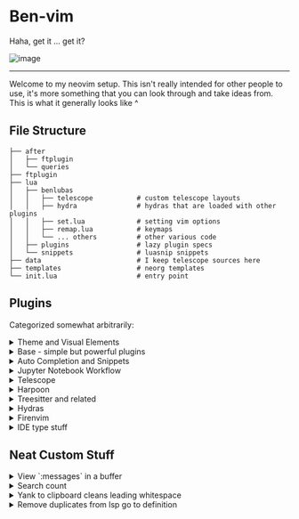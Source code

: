 # Ben-vim

Haha, get it ... get it?

![image](https://github.com/benlubas/.dotfiles/assets/56943754/65060852-7dac-411b-b32f-268ddb14edeb)

---

Welcome to my neovim setup. This isn't really intended for other people to use, it's more something
that you can look through and take ideas from. This is what it generally looks like ^

## File Structure

```
├── after
│   ├── ftplugin
│   └── queries
├── ftplugin
├── lua
│   ├── benlubas
│   │   ├── telescope           # custom telescope layouts
│   │   ├── hydra               # hydras that are loaded with other plugins
│   │   ├── set.lua             # setting vim options
│   │   ├── remap.lua           # keymaps
│   │   └── ... others          # other various code
│   ├── plugins                 # lazy plugin specs
│   └── snippets                # luasnip snippets
├── data                        # I keep telescope sources here
├── templates                   # neorg templates
└── init.lua                    # entry point
```

## Plugins

Categorized somewhat arbitrarily:

<details>
  <summary>Theme and Visual Elements</summary>

No borders (or invisible looking borders) on floating windows unless they need a title, Molten
floats are the exception.

- [bluz71/vim-moonfly-colors](https://github.com/bluz71/vim-moonfly-colors)
  - I've customized a lot of plugin highlights myself
  - I also use this theme in my terminal, and tmux bar
- [MunifTanjim/nougat.nvim](https://github.com/MunifTanjim/nougat.nvim)
  - status line (fixed to the bottom) I don't use a window or tab line
- [luukvbaal/statuscol.nvim](https://github.com/luukvbaal/statuscol.nvim)
  - easy status column customization
- [kevinhwang91/nvim-ufo](https://github.com/kevinhwang91/nvim-ufo)
- [lukas-reineke/headlines.nvim](https://github.com/lukas-reineke/headlines.nvim)
- [lukas-reineke/indent-blankline.nvim](https://github.com/lukas-reineke/indent-blankline.nvim)
- [benlubas/neoscroll.nvim](https://github.com/benlubas/neoscroll.nvim)
  - my own fork that merged the time scaling PR and adds an on/off switch that I use in bigfile
- [folke/which-key.nvim](https://github.com/folke/which-key.nvim)
- [folke/todo-comments.nvim](https://github.com/folke/todo-comments.nvim)

I have a [noice](https://github.com/folke/noice.nvim) config in here too, but I don't currently use
it. It's caused too many problems and I'm not able to configure it quite the way that I want to, but
I'm definitely keeping my eye on it.

</details>

<details>
  <summary>Base - simple but powerful plugins</summary>

  ![image](https://github.com/benlubas/.dotfiles/assets/56943754/50e0a7de-f1cb-4061-b129-ccfc4167f8fb)

- [kylechui/nvim-surround](https://github.com/kylechui/nvim-surround)
  - Custom surround for markdown links
- [numToStr/Comment.nvim](https://github.com/numToStr/Comment.nvim)
- [benlubas/auto-save.nvim](https://github.com/benlubas/auto-save.nvim)
- [mbbill/undotree](https://github.com/mbbill/undotree)
- [LunarVim/bigfile.nvim](https://github.com/LunarVim/bigfile.nvim)
  - with custom config to disable neoscroll
- [max397574/better-escape.nvim](https://github.com/max397574/better-escape.nvim)
- [benlubas/wrapping-paper.nvim](https://github.com/benlubas/wrapping-paper.nvim)
- [ruifm/gitlinker.nvim](https://github.com/ruifm/gitlinker.nvim)
- [lewis6991/gitsigns.nvim](https://github.com/lewis6991/gitsigns.nvim)
- [stevearc/oil.nvim](https://github.com/stevearc/oil.nvim) "simple plugins"
</details>

<details>
  <summary>Auto Completion and Snippets</summary>

![image](https://github.com/benlubas/.dotfiles/assets/56943754/08d780d5-27aa-4e2d-87fe-5c2af10c8d97)

- [benlubas/nvim-cmp](https://github.com/benlubas/nvim-cmp)
  - I use my own fork of nvim-cmp that adds two features:
    - Select-nth item; used for mapping `<A-n>` to select the `nth` item in the completion menu.
    - Numbering the options; aid for the `<A-n>` keybinds
  - There's a branch called `up_to_date` that I sync with upstream every few months if you'd like to
    use this feature as well, and [here's](https://github.com/hrsh7th/nvim-cmp/pull/1491) the PR to
    add this functionality to cmp.
- [L3MON4D3/LuaSnip](https://github.com/L3MON4D3/LuaSnip)
  - custom snippets in [lua/snippets/](./lua/snippets/), there are a lot of react test library
    snippets and some other random ones
- [windwp/nvim-autopairs](https://github.com/windwp/nvim-autopairs)

Completion sources:

- [hrsh7th/cmp-buffer](https://github.com/hrsh7th/cmp-buffer)
- [hrsh7th/cmp-nvim-lsp](https://github.com/hrsh7th/cmp-nvim-lsp)
- [hrsh7th/cmp-path](https://github.com/hrsh7th/cmp-path)
- [petertriho/cmp-git](https://github.com/petertriho/cmp-git)

</details>

<details>
  <summary>Jupyter Notebook Workflow</summary>

- [GCBallesteros/jupytext.nvim](https://github.com/GCBallesteros/jupytext.nvim)
- [benlubas/molten-nvim](https://github.com/benlubas/molten-nvim)
  - this plugin is amazing btw. go check it out
- [3rd/image.nvim](https://github.com/3rd/image.nvim)
- [quarto-dev/quarto-nvim](https://github.com/quarto-dev/quarto-nvim)
- [jmbuhr/otter.nvim](https://github.com/jmbuhr/otter.nvim)

This setup is documented in the molten-nvim
[docs](https://github.com/benlubas/molten-nvim/blob/main/docs/Notebook-Setup.md) and lets me:

- open `.ipynb` files like normal, they're displayed as plaintext, outputs are loaded automatically
  and shown, including images
- run code cell by cell, and view and interact with output in editor (again including images)
- easily add new cells, delete them, move them around
- `:w` to save to `.ipynb` format with output chunks saved as well

</details>

<details>
  <summary>Telescope</summary>

All of my telescope pickers make use of
[telescope.nvim#2572](https://github.com/nvim-telescope/telescope.nvim/pull/2572), opting for custom
layouts using [MunifTanjim/nui.nvim](https://github.com/MunifTanjim/nui.nvim) instead of using
builtin telescope themes. Layouts are located at
[/lua/benlubas/telescope/layouts](./lua/benlubas/telescope/layouts).

- **default**: the default layout that's used for all of my file pickers
  ![image](https://github.com/benlubas/.dotfiles/assets/56943754/19e4d5e2-e6db-4f40-85ae-6d66fb3f75cf)

- **ivy**: a custom ivy-like layout that sits at the bottom of the screen. Used for tmux-sessionizer
  ![image](https://github.com/benlubas/.dotfiles/assets/56943754/c2cc6a17-8cfc-4425-bf13-03cad034363f)

- **spelling**: a tiny little window used for spelling suggestions, positioned to match the start of
  the word so that spelling suggestions line up as if you were seeing completion menu suggestions  
  ![image](https://github.com/benlubas/.dotfiles/assets/56943754/3e5c60b3-c980-4fcf-97c0-f2c623890093)

I have mappings for all the normal ones, like project files, current buf fuzzy find, etc. I have
custom pickers (located here [/lua/benlubas/telescope/](./lua/benlubas/telescope/)) for:

- Importing Harpoon marks that were used on other branches
- Switching between workspaces with tmux and tmux-sessionizer (a bash script that's also in these
  dotfiles)

I also have a custom action that lets me harpoon a file from the telescope results page with `<c-s>`

</details>

<details>
  <summary>Harpoon</summary>

![image](https://github.com/benlubas/.dotfiles/assets/56943754/a812e251-b18e-4559-b5d5-3b1940b786e9)

I use a fork that enables some better highlights, and git branch caching, as I use git branch
specific keys, and fetching them on an M2 Mac is slow enough to be noticeable.

- [benlubas/harpoon](https://github.com/benlubas/harpoon)

Integrations:

- [custom picker in telescope for importing marks from other branches](./lua/benlubas/telescope/harpoon.lua)
- [custom telescope action to mark files](./lua/benlubas/telescope/harpoon.lua)
- [custom keybind in oil to mark files](./lua/plugins/oil.lua)

I'll switch to harpoon 2 when it's more feature complete

</details>

<details>
  <summary>Treesitter and related</summary>

- [nvim-treesitter/nvim-treesitter-textobjects](https://github.com/nvim-treesitter/nvim-treesitter-textobjects)
  - I make heavy use of these in my notebook workflow, and just in general this plugin is awesome
- [JoosepAlviste/nvim-ts-context-commentstring](https://github.com/JoosepAlviste/nvim-ts-context-commentstring)
- [Wansmer/treesj](https://github.com/Wansmer/treesj)
- [windwp/nvim-ts-autotag](https://github.com/windwp/nvim-ts-autotag)
- [benlubas/nvim-treesitter-context](https://github.com/benlubas/nvim-treesitter-context)
  - Fork that hackily adds back the collapsing context nodes into one line. It doesn't have syntax
    highlighting b/c that is a lot of work, and I want to keep this as compatible as possible with
    upstream (even though it would not get accepted in its current state)
- [chrisgrieser/nvim-various-textobjs](https://github.com/chrisgrieser/nvim-various-textobjs)
  - The `subword` text object is a must have

</details>

<details>
  <summary>Hydras</summary>

I have a few hydras:

- Telescope `<leader>f` just a fancy way to see my telescope binds
- Options `<leader><leader>o` easily change common options
- Windows `<C-w>` easily repeat window navigation, movement, resize actions
- Quarto Navigator `<localleader>j` quickly move around markdown notebooks and run code

![image](https://github.com/benlubas/.dotfiles/assets/56943754/fbcc6aab-ccf4-4620-a506-38e8da5798ba)

</details>

<details>
  <summary>Firenvim</summary>

I have configuration for [firenvim](https://github.com/glacambre/firenvim), which makes it easier to
edit markdown for web fields. TL;DR: textwidth off, wrap on. These slightly altered settings are
also used for editing prs and issues with `gh`

</details>

<details>
  <summary>IDE type stuff</summary>

- [mfussenegger/nvim-dap](https://github.com/mfussenegger/nvim-dap)
- [rcarriga/nvim-dap-ui](https://github.com/rcarriga/nvim-dap-ui)
- [nvim-neotest/neotest](https://github.com/nvim-neotest/neotest)

This stuff is great when I need to use it. But it mostly just sits there.

Best dap configuration option:

```lua
vim.fn.sign_define("DapBreakpoint", { text = "ඞ", texthl = "DapBreakpoint", numhl = "DapBreakpoint" })
```

</details>

## Neat Custom Stuff

<details>
  <summary>View `:messages` in a buffer</summary>

You can view the output of `:messages` in a floating buffer with `M` or `:M`. The function that does this
is exposed as `:lua B()` and you can use it like `:lua B("highlight")` to see the output of the
highlight command in a buffer (doesn't support highlighting though, ironically)

</details>

<details>
  <summary>Search count</summary>
  
![image](https://github.com/benlubas/.dotfiles/assets/56943754/6f129f41-c851-42be-bcc8-01643adea021)

I have an in house solution for the search count problem. By default, `/` to search will only show
`[n/99]` items. This is a royal pain for when I just want to count the number of times something
shows up in a file, so I have written [this](./lua/benlubas/search_count.lua). I put the search
count in my status line when there's an active search.

</details>

<details>
  <summary>Yank to clipboard cleans leading whitespace</summary>

I can't think of the last time I've wanted to copy code to my clipboard and preserve the leading
whitespace. So I wrote a function that removes it. [code](./lua/benlubas/smart_copy.lua) and
[usage](./lua/benlubas/autocommands.lua)

</details>

<details>
  <summary>Remove duplicates from lsp go to definition</summary>

I use a custom go to definition [handler](./lua/benlubas/lsp_handlers.lua) from @ seblj which
removes results that are on the same line as each other (luals does this a lot).

</details>
